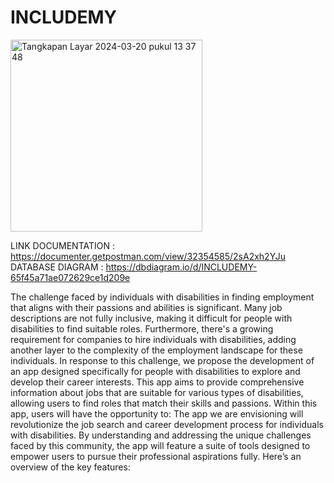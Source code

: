 # INCLUDEMY
<img width="307" alt="Tangkapan Layar 2024-03-20 pukul 13 37 48" src="https://github.com/nandanatyo/INCLUDEMY/assets/129768896/a08b7660-92f7-4407-9308-ddc635b15c93">

LINK DOCUMENTATION : https://documenter.getpostman.com/view/32354585/2sA2xh2YJu  
DATABASE DIAGRAM   : https://dbdiagram.io/d/INCLUDEMY-65f45a71ae072629ce1d209e

The challenge faced by individuals with disabilities in finding employment that aligns with their passions and abilities is significant. Many job descriptions are not fully inclusive, making it difficult for people with disabilities to find suitable roles. Furthermore, there's a growing requirement for companies to hire individuals with disabilities, adding another layer to the complexity of the employment landscape for these individuals.
In response to this challenge, we propose the development of an app designed specifically for people with disabilities to explore and develop their career interests. This app aims to provide comprehensive information about jobs that are suitable for various types of disabilities, allowing users to find roles that match their skills and passions.
Within this app, users will have the opportunity to:
The app we are envisioning will revolutionize the job search and career development process for individuals with disabilities. By understanding and addressing the unique challenges faced by this community, the app will feature a suite of tools designed to empower users to pursue their professional aspirations fully. Here’s an overview of the key features:

